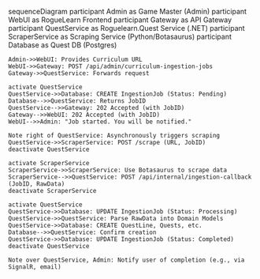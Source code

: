 sequenceDiagram
    participant Admin as Game Master (Admin)
    participant WebUI as RogueLearn Frontend
    participant Gateway as API Gateway
    participant QuestService as Roguelearn.Quest Service (.NET)
    participant ScraperService as Scraping Service (Python/Botasaurus)
    participant Database as Quest DB (Postgres)

    Admin->>WebUI: Provides Curriculum URL
    WebUI->>Gateway: POST /api/admin/curriculum-ingestion-jobs
    Gateway->>QuestService: Forwards request

    activate QuestService
    QuestService->>Database: CREATE IngestionJob (Status: Pending)
    Database-->>QuestService: Returns JobID
    QuestService-->>Gateway: 202 Accepted (with JobID)
    Gateway-->>WebUI: 202 Accepted (with JobID)
    WebUI-->>Admin: "Job started. You will be notified."
    
    Note right of QuestService: Asynchronously triggers scraping
    QuestService->>ScraperService: POST /scrape (URL, JobID)
    deactivate QuestService

    activate ScraperService
    ScraperService->>ScraperService: Use Botasaurus to scrape data
    ScraperService-->>QuestService: POST /api/internal/ingestion-callback (JobID, RawData)
    deactivate ScraperService
    
    activate QuestService
    QuestService->>Database: UPDATE IngestionJob (Status: Processing)
    QuestService->>QuestService: Parse RawData into Domain Models
    QuestService->>Database: CREATE QuestLine, Quests, etc.
    Database-->>QuestService: Confirm creation
    QuestService->>Database: UPDATE IngestionJob (Status: Completed)
    deactivate QuestService

    Note over QuestService, Admin: Notify user of completion (e.g., via SignalR, email)